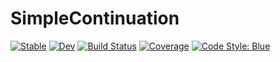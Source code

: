 # SimpleContinuation

[![Stable](https://img.shields.io/badge/docs-stable-blue.svg)](https://UB-SSDC-Lab.github.io/SimpleContinuation.jl/stable/)
[![Dev](https://img.shields.io/badge/docs-dev-blue.svg)](https://UB-SSDC-Lab.github.io/SimpleContinuation.jl/dev/)
[![Build Status](https://github.com/UB-SSDC-Lab/SimpleContinuation.jl/actions/workflows/CI.yml/badge.svg?branch=main)](https://github.com/UB-SSDC-Lab/SimpleContinuation.jl/actions/workflows/CI.yml?query=branch%3Amain)
[![Coverage](https://codecov.io/gh/UB-SSDC-Lab/SimpleContinuation.jl/branch/main/graph/badge.svg)](https://codecov.io/gh/UB-SSDC-Lab/SimpleContinuation.jl)
[![Code Style: Blue](https://img.shields.io/badge/code%20style-blue-4495d1.svg)](https://github.com/invenia/BlueStyle)

